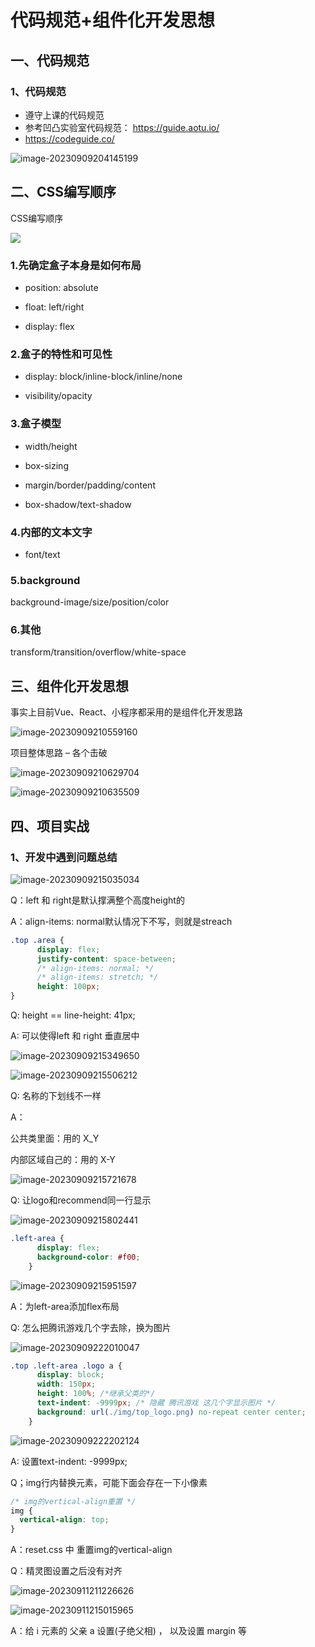 # 代码规范+组件化开发思想

## 一、代码规范

### 1、代码规范

* 遵守上课的代码规范
* 参考凹凸实验室代码规范：
	https://guide.aotu.io/
* https://codeguide.co/

![image-20230909204145199](../../../Coderwhy/pic/image-20230909204145199.png)



## 二、CSS编写顺序

CSS编写顺序

![](../../../Coderwhy/pic/图片1-1694263380436.png)

### 1.先确定盒子本身是如何布局

* position: absolute

* float: left/right

* display: flex

### 2.盒子的特性和可见性
* display: block/inline-block/inline/none

* visibility/opacity

### 3.盒子模型

* width/height

* box-sizing

* margin/border/padding/content

* box-shadow/text-shadow

### 4.内部的文本文字

* font/text

### 5.background

  background-image/size/position/color

### 6.其他

  transform/transition/overflow/white-space

## 三、组件化开发思想

事实上目前Vue、React、小程序都采用的是组件化开发思路

![image-20230909210559160](../../../Coderwhy/pic/image-20230909210559160.png)

项目整体思路 – 各个击破

![image-20230909210629704](../../../Coderwhy/pic/image-20230909210629704.png)

![image-20230909210635509](../../../Coderwhy/pic/image-20230909210635509.png)



## 四、项目实战

### 1、开发中遇到问题总结

![image-20230909215035034](../../../Coderwhy/pic/image-20230909215035034.png)

Q：left 和 right是默认撑满整个高度height的

A：align-items: normal默认情况下不写，则就是streach



```css
.top .area {
      display: flex;
      justify-content: space-between;
      /* align-items: normal; */
      /* align-items: stretch; */
      height: 100px;
}
```

Q: height == line-height: 41px;

A: 可以使得left 和 right 垂直居中



![image-20230909215349650](../../../Coderwhy/pic/image-20230909215349650.png)

![image-20230909215506212](../../../Coderwhy/pic/image-20230909215506212.png)

Q: 名称的下划线不一样

A：

公共类里面：用的 X_Y

内部区域自己的：用的 X-Y 



![image-20230909215721678](../../../Coderwhy/pic/image-20230909215721678.png)

Q: 让logo和recommend同一行显示

![image-20230909215802441](../../../Coderwhy/pic/image-20230909215802441.png)

```css
.left-area {
      display: flex;
      background-color: #f00;
    }
```

![image-20230909215951597](../../../Coderwhy/pic/image-20230909215951597.png)

A：为left-area添加flex布局



Q: 怎么把腾讯游戏几个字去除，换为图片

![image-20230909222010047](../../../Coderwhy/pic/image-20230909222010047.png)

```css
.top .left-area .logo a {
      display: block;
      width: 150px;
      height: 100%; /*继承父类的*/
      text-indent: -9999px; /* 隐藏 腾讯游戏 这几个字显示图片 */
      background: url(./img/top_logo.png) no-repeat center center;
    }
```

![image-20230909222202124](../../../Coderwhy/pic/image-20230909222202124.png)

A: 设置text-indent: -9999px; 



Q；img行内替换元素，可能下面会存在一下小像素

```css
/* img的vertical-align重置 */
img {
  vertical-align: top;
}
```

A：reset.css 中 重置img的vertical-align



Q：精灵图设置之后没有对齐

![image-20230911211226626](../../../Coderwhy/pic/image-20230911211226626.png)

![image-20230911215015965](../../../Coderwhy/pic/image-20230911215015965.png)

A：给 i  元素的 父亲 a 设置(子绝父相) ， 以及设置 margin 等



